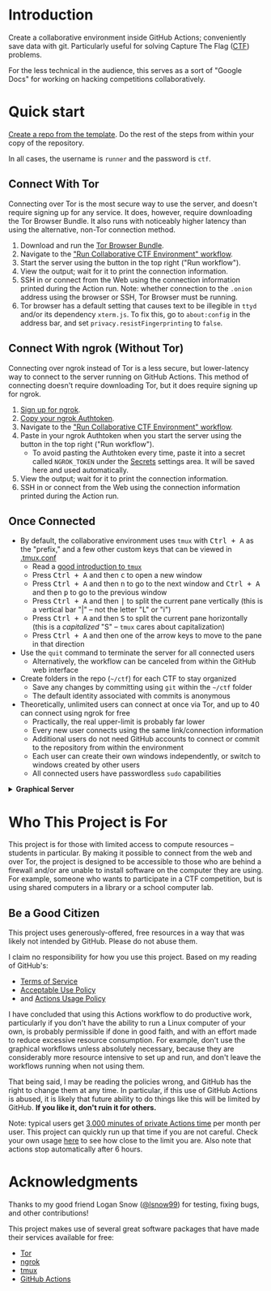 # Introduction

Create a collaborative environment inside GitHub Actions; conveniently save
data with git. Particularly useful for solving Capture The Flag
([CTF](https://en.wikipedia.org/wiki/Capture_the_flag#Computer_security))
problems.

For the less technical in the audience, this serves as a sort of "Google Docs"
for working on hacking competitions collaboratively.

# Quick start

[Create a repo from the
template](https://github.com/jstrieb/ctf-collab-template/generate). Do the rest
of the steps from within your copy of the repository.

In all cases, the username is `runner` and the password is `ctf`.

## Connect With Tor

Connecting over Tor is the most secure way to use the server, and doesn't
require signing up for any service. It does, however, require downloading the
Tor Browser Bundle. It also runs with noticeably higher latency than using the
alternative, non-Tor connection method.

1. Download and run the [Tor Browser
   Bundle](https://www.torproject.org/download/).
2. Navigate to the ["Run Collaborative CTF Environment"
   workflow](../../actions?query=workflow%3A"Run+Collaborative+CTF+Environment").
3. Start the server using the button in the top right ("Run workflow").
4. View the output; wait for it to print the connection information.
5. SSH in or connect from the Web using the connection information printed
   during the Action run. Note: whether connection to the `.onion` address
   using the browser or SSH, Tor Browser must be running.
6. Tor browser has a default setting that causes text to be illegible in `ttyd`
   and/or its dependency `xterm.js`. To fix this, go to `about:config` in the
   address bar, and set `privacy.resistFingerprinting` to `false`.

## Connect With ngrok (Without Tor)

Connecting over ngrok instead of Tor is a less secure, but lower-latency way to
connect to the server running on GitHub Actions. This method of connecting
doesn't require downloading Tor, but it does require signing up for ngrok.

1. [Sign up for ngrok](https://dashboard.ngrok.com/get-started/setup).
2. [Copy your ngrok
   Authtoken](https://dashboard.ngrok.com/auth/your-authtoken).
3. Navigate to the ["Run Collaborative CTF Environment"
   workflow](../../actions?query=workflow%3A"Run+Collaborative+CTF+Environment").
4. Paste in your ngrok Authtoken when you start the server using the button in
   the top right ("Run workflow").
   - To avoid pasting the Authtoken every time, paste it into a secret called
     `NGROK_TOKEN` under the [Secrets](../../settings/secrets/actions) settings
     area. It will be saved here and used automatically.
5. View the output; wait for it to print the connection information.
6. SSH in or connect from the Web using the connection information printed
   during the Action run.

## Once Connected

- By default, the collaborative environment uses `tmux` with <kbd>Ctrl +
  A</kbd> as the "prefix," and a few other custom keys that can be viewed in
  [.tmux.conf](dotfiles/.tmux.conf)
  - Read a [good introduction to
    `tmux`](https://www.hamvocke.com/blog/a-quick-and-easy-guide-to-tmux/)
  - Press <kbd>Ctrl + A</kbd> and then <kbd>c</kbd> to open a new window
  - Press <kbd>Ctrl + A</kbd> and then <kbd>n</kbd> to go to the next window
    and <kbd>Ctrl + A</kbd> and then <kbd>p</kbd> to go to the previous window
  - Press <kbd>Ctrl + A</kbd> and then <kbd>|</kbd> to split the current pane
    vertically (this is a vertical bar "|" – not the letter "L" or "i")
  - Press <kbd>Ctrl + A</kbd> and then <kbd>S</kbd> to split the current pane
    horizontally (this is a *capitalized* "S" – `tmux` cares about
    capitalization)
  - Press <kbd>Ctrl + A</kbd> and then one of the arrow keys to move to the
    pane in that direction
- Use the `quit` command to terminate the server for all connected users
  - Alternatively, the workflow can be canceled from within the GitHub web
    interface
- Create folders in the repo (`~/ctf`) for each CTF to stay organized
  - Save any changes by committing using `git` within the `~/ctf` folder
  - The default identity associated with commits is anonymous
- Theoretically, unlimited users can connect at once via Tor, and up to 40 can
  connect using ngrok for free
  - Practically, the real upper-limit is probably far lower
  - Every new user connects using the same link/connection information
  - Additional users do not need GitHub accounts to connect or commit to the
    repository from within the environment
  - Each user can create their own windows independently, or switch to windows
    created by other users
  - All connected users have passwordless `sudo` capabilities

<details>

<summary><b>Graphical Server</b></summary>

**Don't use the graphical workflow unless absolutely necessary!**

- Sign up for ngrok and get an authentication token
- Run the workflow and pass in the ngrok authentication token
- Wait for ngrok to run, and look in your ngrok dashboard for the server and
  port to connect to
- Connect using an [RDP](https://en.wikipedia.org/wiki/Remote_Desktop_Protocol)
  client if using the graphical workflow
  - Username `runner`
  - Password `ctf`
  - There is a default RDP client installed on Windows
  - For Linux [Remmina](https://remmina.org/how-to-install-remmina/)

</details>

# Who This Project is For

This project is for those with limited access to compute resources – students
in particular. By making it possible to connect from the web and over Tor, the
project is designed to be accessible to those who are behind a firewall and/or
are unable to install software on the computer they are using. For example,
someone who wants to participate in a CTF competition, but is using
shared computers in a library or a school computer lab.

## Be a Good Citizen

This project uses generously-offered, free resources in a way that was likely
not intended by GitHub. Please do not abuse them.

I claim no responsibility for how you use this project. Based on my reading of
GitHub's:

- [Terms of
  Service](https://docs.github.com/en/free-pro-team@latest/github/site-policy/github-terms-of-service#the-github-terms-of-service)
- [Acceptable Use
  Policy](https://docs.github.com/en/free-pro-team@latest/github/site-policy/github-acceptable-use-policies)
- and [Actions Usage
  Policy](https://docs.github.com/en/free-pro-team@latest/github/site-policy/github-additional-product-terms)

I have concluded that using this Actions workflow to do productive work,
particularly if you don't have the ability to run a Linux computer of your own,
is probably permissible if done in good faith, and with an effort made to
reduce excessive resource consumption. For example, don't use the graphical
workflows unless absolutely necessary, because they are considerably more
resource intensive to set up and run, and don't leave the workflows running
when not using them.

That being said, I may be reading the policies wrong, and GitHub has the right
to change them at any time. In particular, if this use of GitHub Actions is
abused, it is likely that future ability to do things like this will be limited
by GitHub. **If you like it, don't ruin it for others.**

Note: typical users get [3,000 minutes of private Actions
time](https://docs.github.com/en/free-pro-team@latest/actions/reference/usage-limits-billing-and-administration#usage-limits)
per month per user. This project can quickly run up that time if you are not
careful. Check your own usage [here](https://github.com/settings/billing) to
see how close to the limit you are. Also note that actions stop automatically
after 6 hours.

# Acknowledgments

Thanks to my good friend Logan Snow ([@lsnow99](https://github.com/lsnow99))
for testing, fixing bugs, and other contributions!

This project makes use of several great software packages that have made their
services available for free:

- [Tor](https://www.torproject.org/)
- [ngrok](https://ngrok.com)
- [tmux](https://en.wikipedia.org/wiki/Tmux)
- [GitHub Actions](https://github.com/features/actions)
